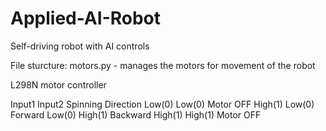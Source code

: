 # Applied-AI-Robot
Self-driving robot with AI controls

File sturcture:
motors.py - manages the motors for movement of the robot

L298N motor controller

Input1	Input2	Spinning Direction
Low(0)	Low(0)	Motor OFF
High(1)	Low(0)	Forward
Low(0)	High(1)	Backward
High(1)	High(1)	Motor OFF